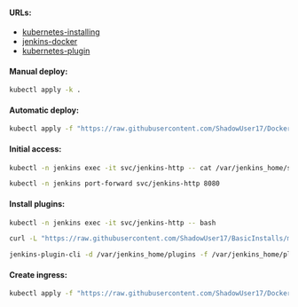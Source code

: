 #### URLs:
- [kubernetes-installing](https://www.jenkins.io/doc/book/installing/kubernetes/)
- [jenkins-docker](https://github.com/jenkinsci/docker/blob/master/README.md)
- [kubernetes-plugin](https://plugins.jenkins.io/kubernetes/)

#### Manual deploy:
```bash
kubectl apply -k .
```

#### Automatic deploy:
```bash
kubectl apply -f "https://raw.githubusercontent.com/ShadowUser17/DockerTemplates/master/K8S/jenkins/fluxcd-deploy.yml"
```

#### Initial access:
```bash
kubectl -n jenkins exec -it svc/jenkins-http -- cat /var/jenkins_home/secrets/initialAdminPassword
```
```bash
kubectl -n jenkins port-forward svc/jenkins-http 8080
```

#### Install plugins:
```bash
kubectl -n jenkins exec -it svc/jenkins-http -- bash
```
```bash
curl -L "https://raw.githubusercontent.com/ShadowUser17/BasicInstalls/master/jenkins/plugins.txt" -o /var/jenkins_home/plugins.txt
```
```bash
jenkins-plugin-cli -d /var/jenkins_home/plugins -f /var/jenkins_home/plugins.txt
```

#### Create ingress:
```bash
kubectl apply -f "https://raw.githubusercontent.com/ShadowUser17/DockerTemplates/master/K8S/jenkins/ingress-test.yml"
```
